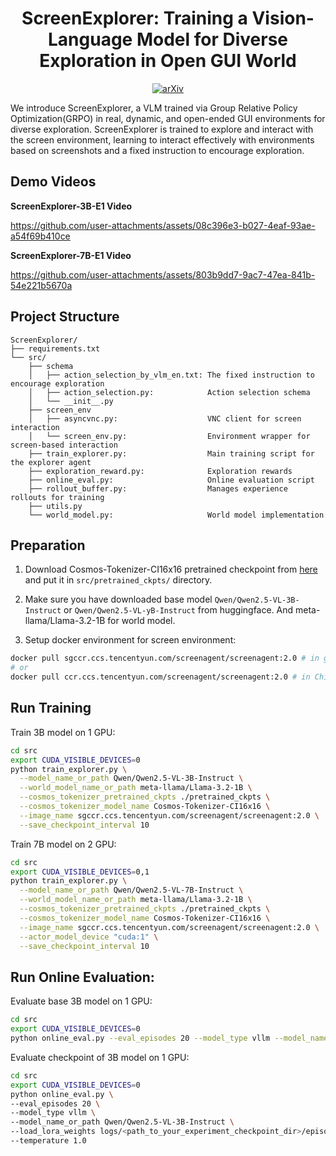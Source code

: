 <p align="center">
<h1 align="center"> ScreenExplorer: Training a Vision-Language Model for Diverse Exploration in Open GUI World </h1>
</p>

<p align="center">
  <a href="https://arxiv.org/abs/2505.19095">
    <img src="https://img.shields.io/badge/arXiv-2505.19095-b31b1b.svg" alt="arXiv">
  </a>
</p>

We introduce ScreenExplorer, a VLM trained via Group Relative Policy Optimization(GRPO) in real, dynamic, and open-ended GUI environments for diverse exploration. ScreenExplorer is trained to explore and interact with the screen environment, learning to interact effectively with environments based on screenshots and a fixed instruction to encourage exploration.

## Demo Videos

**ScreenExplorer-3B-E1 Video**

https://github.com/user-attachments/assets/08c396e3-b027-4eaf-93ae-a54f69b410ce

**ScreenExplorer-7B-E1 Video**

https://github.com/user-attachments/assets/803b9dd7-9ac7-47ea-841b-54e221b5670a

## Project Structure

    ScreenExplorer/
    ├── requirements.txt
    └── src/
        ├── schema
        │   ├── action_selection_by_vlm_en.txt: The fixed instruction to encourage exploration
        │   ├── action_selection.py:            Action selection schema
        │   └── __init__.py
        ├── screen_env
        │   ├── asyncvnc.py:                    VNC client for screen interaction
        │   └── screen_env.py:                  Environment wrapper for screen-based interaction
        ├── train_explorer.py:                  Main training script for the explorer agent
        ├── exploration_reward.py:              Exploration rewards
        ├── online_eval.py:                     Online evaluation script
        ├── rollout_buffer.py:                  Manages experience rollouts for training
        ├── utils.py
        └── world_model.py:                     World model implementation

## Preparation

1. Download Cosmos-Tokenizer-CI16x16 pretrained checkpoint from [here](https://huggingface.co/collections/nvidia/cosmos-tokenizer-672b93023add81b66a8ff8e6) and put it in `src/pretrained_ckpts/` directory.

2. Make sure you have downloaded base model `Qwen/Qwen2.5-VL-3B-Instruct` or `Qwen/Qwen2.5-VL-yB-Instruct` from huggingface. And meta-llama/Llama-3.2-1B for world model. 

3. Setup docker environment for screen environment:

```bash
docker pull sgccr.ccs.tencentyun.com/screenagent/screenagent:2.0 # in global
# or 
docker pull ccr.ccs.tencentyun.com/screenagent/screenagent:2.0 # in China
```

## Run Training

Train 3B model on 1 GPU:

```bash
cd src
export CUDA_VISIBLE_DEVICES=0
python train_explorer.py \
  --model_name_or_path Qwen/Qwen2.5-VL-3B-Instruct \
  --world_model_name_or_path meta-llama/Llama-3.2-1B \
  --cosmos_tokenizer_pretrained_ckpts ./pretrained_ckpts \
  --cosmos_tokenizer_model_name Cosmos-Tokenizer-CI16x16 \
  --image_name sgccr.ccs.tencentyun.com/screenagent/screenagent:2.0 \
  --save_checkpoint_interval 10
```

Train 7B model on 2 GPU:

```bash
cd src
export CUDA_VISIBLE_DEVICES=0,1
python train_explorer.py \
  --model_name_or_path Qwen/Qwen2.5-VL-7B-Instruct \
  --world_model_name_or_path meta-llama/Llama-3.2-1B \
  --cosmos_tokenizer_pretrained_ckpts ./pretrained_ckpts \
  --cosmos_tokenizer_model_name Cosmos-Tokenizer-CI16x16 \
  --image_name sgccr.ccs.tencentyun.com/screenagent/screenagent:2.0 \
  --actor_model_device "cuda:1" \
  --save_checkpoint_interval 10
```

## Run Online Evaluation:

Evaluate base 3B model on 1 GPU:

```bash
cd src
export CUDA_VISIBLE_DEVICES=0
python online_eval.py --eval_episodes 20 --model_type vllm --model_name_or_path Qwen/Qwen2.5-VL-3B-Instruct --temperature 1.0
```

Evaluate checkpoint of 3B model on 1 GPU:

```bash
cd src
export CUDA_VISIBLE_DEVICES=0
python online_eval.py \
--eval_episodes 20 \
--model_type vllm \
--model_name_or_path Qwen/Qwen2.5-VL-3B-Instruct \
--load_lora_weights logs/<path_to_your_experiment_checkpoint_dir>/episode_100/actor_model_100 \
--temperature 1.0
```
